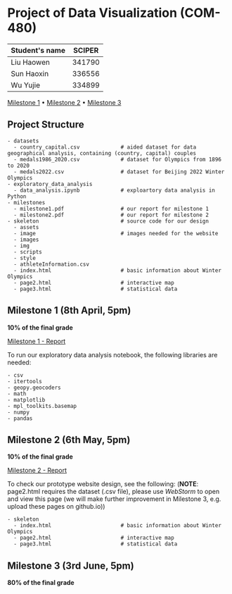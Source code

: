 # Project of Data Visualization (COM-480)

| Student's name | SCIPER |
| -------------- | ------ |
| Liu Haowen | 341790 |
| Sun Haoxin | 336556 |
| Wu Yujie | 334899 |

[Milestone 1](milestones/milestone1.pdf) • [Milestone 2](milestones/milestone2.pdf) • [Milestone 3](#milestone-3)

## Project Structure

```
- datasets
  - country_capital.csv             # aided dataset for data geographical analysis, containing (country, capital) couples
  - medals1986_2020.csv             # dataset for Olympics from 1896 to 2020
  - medals2022.csv                  # dataset for Beijing 2022 Winter Olympics
- exploratory_data_analysis
  - data_analysis.ipynb             # exploartory data analysis in Python
- milestones
  - milestone1.pdf                  # our report for milestone 1
  - milestone2.pdf                  # our report for milestone 2
- skeleton                          # source code for our design
  - assets                          
  - image                           # images needed for the website
  - images
  - img
  - scripts
  - style
  - athleteInformation.csv
  - index.html                      # basic information about Winter Olympics
  - page2.html                      # interactive map
  - page3.html                      # statistical data
```


## Milestone 1 (8th April, 5pm)

**10% of the final grade**

[Milestone 1 - Report](milestones/milestone1.pdf)

To run our exploratory data analysis notebook, the following libraries are needed:
```
- csv
- itertools
- geopy.geocoders
- math
- matplotlib
- mpl_toolkits.basemap
- numpy
- pandas
```

## Milestone 2 (6th May, 5pm)

**10% of the final grade**

[Milestone 2 - Report](milestones/milestone2.pdf)

To check our prototype website design, see the following:
(**NOTE**: page2.html requires the dataset (.csv file), please use *WebStorm* to open and view this page (we will make further improvement in Milestone 3, e.g. upload these pages on github.io))
```
- skeleton                         
  - index.html                      # basic information about Winter Olympics
  - page2.html                      # interactive map
  - page3.html                      # statistical data
```


## Milestone 3 (3rd June, 5pm)

**80% of the final grade**
